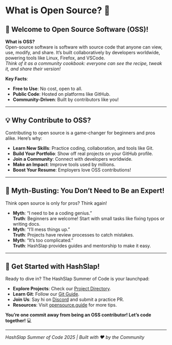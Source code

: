 # What is Open Source? 🌟

## 🚀 Welcome to Open Source Software (OSS)!

**What is OSS?**  
Open-source software is software with source code that anyone can view, use, modify, and share. It’s built collaboratively by developers worldwide, powering tools like Linux, Firefox, and VSCode.  
*Think of it as a community cookbook: everyone can see the recipe, tweak it, and share their version!*

**Key Facts**:  
- **Free to Use**: No cost, open to all.  
- **Public Code**: Hosted on platforms like GitHub.  
- **Community-Driven**: Built by contributors like you!

---

## 💡 Why Contribute to OSS?

Contributing to open source is a game-changer for beginners and pros alike. Here’s why:

- **Learn New Skills**: Practice coding, collaboration, and tools like Git.  
- **Build Your Portfolio**: Show off real projects on your GitHub profile.  
- **Join a Community**: Connect with developers worldwide.  
- **Make an Impact**: Improve tools used by millions.  
- **Boost Your Resume**: Employers love OSS contributions!

---

## 🛑 Myth-Busting: You Don’t Need to Be an Expert!

Think open source is only for pros? Think again!  
- **Myth**: “I need to be a coding genius.”  
  **Truth**: Beginners are welcome! Start with small tasks like fixing typos or writing docs.  
- **Myth**: “I’ll mess things up.”  
  **Truth**: Projects have review processes to catch mistakes.  
- **Myth**: “It’s too complicated.”  
  **Truth**: HashSlap provides guides and mentorship to make it easy.

---

## 🎉 Get Started with HashSlap!

Ready to dive in? The HashSlap Summer of Code is your launchpad:  
- **Explore Projects**: Check our [Project Directory](03_project_directory.md).  
- **Learn Git**: Follow our [Git Guide](02_git_github_guide.md).  
- **Join Us**: Say hi on [Discord](https://discord.gg/s5hmmAMeTD) and submit a practice PR.  
- **Resources**: Visit [opensource.guide](https://opensource.guide) for more tips.

**You’re one commit away from being an OSS contributor! Let’s code together!** 💻

---

*HashSlap Summer of Code 2025 | Built with ❤️ by the Community*
